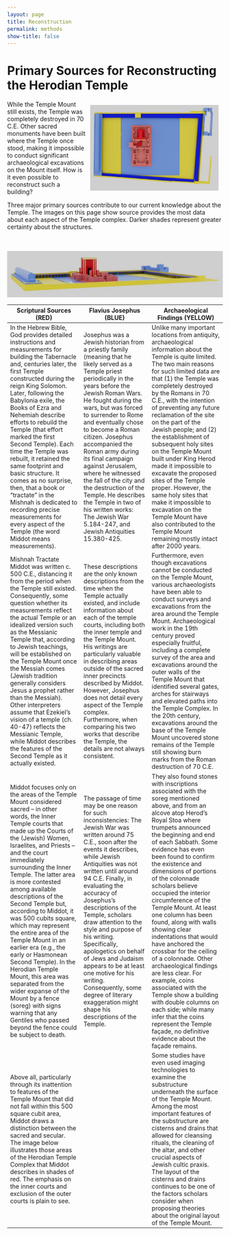 ```yaml
---
layout: page
title: Reconstruction
permalink: methods
show-title: false
---
```

# Primary Sources for Reconstructing the Herodian Temple

<img align="right" width="300" height="200" style="margin: 10px !important" src="assets/img/colorcoded2.jpg">
While the Temple Mount still exists, the Temple was completely destroyed in 70 C.E. Other sacred monuments have been built where the Temple once stood, making it impossible to conduct significant archaeological excavations on the Mount itself. How is it even possible to reconstruct such a building? 

Three major primary sources contribute to our current knowledge about the Temple. The images on this page show source provides the most data about each aspect of the Temple complex. Darker shades represent greater certainty about the structures.<br><br><br>


<p  align="center"><img src="assets/img/colorcoded.jpg"></p>

| Scriptural Sources (RED) | Flavius Josephus (BLUE) | Archaeological Findings (YELLOW) |
| --------------- | --------------- | --------------- |
| In the Hebrew Bible, God provides detailed instructions and measurements for building the Tabernacle and, centuries later, the first Temple constructed during the reign King Solomon. Later, following the Babylonia exile, the Books of Ezra and Nehemiah describe efforts to rebuild the Temple (that effort marked the first Second Temple). Each time the Temple was rebuilt, it retained the same footprint and basic structure. It comes as no surprise, then, that a book or “tractate” in the Mishnah is dedicated to recording precise measurements for every aspect of the Temple (the word Middot means measurements).  | Josephus was a Jewish historian from a priestly family (meaning that he likely served as a Temple priest periodically in the years before the Jewish Roman Wars. He fought during the wars, but was forced to surrender to Rome and eventually chose to become a Roman citizen. Josephus accompanied the Roman army during its final campaign against Jerusalem, where he witnessed the fall of the city and the destruction of the Temple. He describes the Temple in two of his written works:  The Jewish War 5.184-247, and Jewish Antiquities 15.380-425. | Unlike many important locations from antiquity, archaeological information about the Temple is quite limited. The two main reasons for such limited data are that (1) the Temple was completely destroyed by the Romans in 70 C.E., with the intention of preventing any future reclamation of the site on the part of the Jewish people; and (2) the establishment of subsequent holy sites on the Temple Mount built under King Herod made it impossible to excavate the proposed sites of the Temple proper. However, the same holy sites that make it impossible to excavation on the Temple Mount have also contributed to the Temple Mount remaining mostly intact after 2000 years.  |
| Mishnah Tractate Middot was written c. 500 C.E., distancing it from the period when the Temple still existed. Consequently, some question whether its measurements reflect the actual Temple or an idealized version such as the Messianic Temple that, according to Jewish teachings, will be established on the Temple Mount once the Messiah comes (Jewish tradition generally considers Jesus a prophet rather than the Messiah). Other interpreters assume that Ezekiel’s vision of a temple (ch. 40-47) reflects the Messianic Temple, while Middot describes the features of the Second Temple as it actually existed.  | These descriptions are the only known descriptions from the time when the Temple actually existed, and include information about each of the temple courts, including both the inner temple and the Temple Mount. His writings are particularly valuable in describing areas outside of the sacred inner precincts described by Middot. However, Josephus does not detail every aspect of the Temple complex. Furthermore, when comparing his two works that describe the Temple, the details are not always consistent.  | Furthermore, even though excavations cannot be conducted on the Temple Mount, various archaeologists have been able to conduct surveys and excavations from the area around the Temple Mount. Archaeological work in the 19th century  proved especially fruitful, including a complete survey of the area and excavations around the outer walls of the Temple Mount that identified several gates, arches for stairways and elevated paths into the Temple Complex. In the 20th century, excavations around the base of the Temple Mount uncovered stone remains of the Temple still showing burn marks from the Roman destruction of 70 C.E. |
| Middot focuses only on the areas of the Temple Mount considered sacred – in other words, the Inner Temple courts that made up the Courts of the (Jewish) Women, Israelites, and Priests – and the court immediately surrounding the Inner Temple. The latter area is more contested among available descriptions of the Second Temple but, according to Middot, it was 500 cubits square, which may represent the entire area of the Temple Mount in an earlier era (e.g., the early or Hasmonean Second Temple). In the Herodian Temple Mount, this area was separated from the wider expanse of the Mount by a fence (soreg) with signs warning that any Gentiles who passed beyond the fence could be subject to death. | The passage of time may be one reason for such inconsistencies: The Jewish War was written around 75 C.E., soon after the events it describes, while Jewish Antiquities was not written until around 94 C.E. Finally, in evaluating the accuracy of Josephus’s descriptions of the Temple, scholars draw attention to the style and purpose of his writing. Specifically, apologetics on behalf of Jews and Judaism appears to be at least one motive for his writing. Consequently, some degree of literary exaggeration might shape his descriptions of the Temple. | They also found stones with inscriptions associated with the soreg mentioned above, and from an alcove atop Herod’s Royal Stoa where trumpets announced the beginning and end of each Sabbath. Some evidence has even been found to confirm the existence and dimensions of portions of the colonnade scholars believe occupied the interior circumference of the Temple Mount. At least one column has been found, along with walls showing clear indentations that would have anchored the crossbar for the ceiling of a colonnade. Other archaeological findings are less clear. For example, coins associated with the Temple show a building with double columns on each side; while many infer that the coins represent the Temple façade, no definitive evidence about the façade remains.  |
| Above all, particularly through its inattention to features of the Temple Mount that did not fall within this 500 square cubit area, Middot draws a distinction between the sacred and secular. The image below illustrates those areas of the Herodian Temple Complex that Middot describes in shades of red. The emphasis on the inner courts and exclusion of the outer courts is plain to see.  | | Some studies have even used imaging technologies to examine the substructure underneath the surface of the Temple Mount. Among the most important features of the substructure are cisterns and drains that allowed for cleansing rituals, the cleaning of the altar, and other crucial aspects of Jewish cultic praxis. The layout of the cisterns and drains continues to be one of the factors scholars consider when proposing theories about the original layout of the Temple Mount. |


